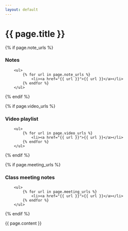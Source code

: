 ```yaml
---
layout: default
---
```




<div class="container">

<h1> {{ page.title }} </h1>

{% if page.note_urls %}
    <h3> Notes </h3>

        <ul>
            {% for url in page.note_urls %}
                <li><a href="{{ url }}">{{ url }}</a></li>
            {% endfor %}
        </ul>
{% endif %}

{% if page.video_urls %}
    <h3> Video playlist </h3>

        <ul>
            {% for url in page.video_urls %}
                <li><a href="{{ url }}">{{ url }}</a></li>
            {% endfor %}
        </ul>
{% endif %}

{% if page.meeting_urls %}
    <h3> Class meeting notes </h3>

        <ul>
            {% for url in page.meeting_urls %}
                <li><a href="{{ url }}">{{ url }}</a></li>
            {% endfor %}
        </ul>
{% endif %}

{{ page.content }}
</div>
